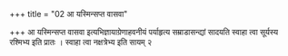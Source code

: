 +++
title = "02 आ यस्मिन्सप्त वासवा"

+++
आ यस्मिन्सप्त वासवा इत्यभिज्ञायाग्रेणाहवनीयं पर्याहृत्य सम्राडासन्द्यां सादयति स्वाहा त्वा सूर्यस्य रश्मिभ्य इति प्रातः । स्वाहा त्वा नक्षत्रेभ्य इति सायम् २